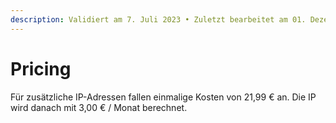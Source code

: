 ```yaml
---
description: Validiert am 7. Juli 2023 • Zuletzt bearbeitet am 01. Dezember 2023
---
```


# Pricing

Für zusätzliche IP-Adressen fallen einmalige Kosten von 21,99 € an. Die IP wird danach mit 3,00 € / Monat berechnet.



